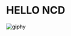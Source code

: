 # HELLO NCD


![giphy](https://github.com/user-attachments/assets/7983f72a-7a0e-4d37-8b80-5b55696c9137)

